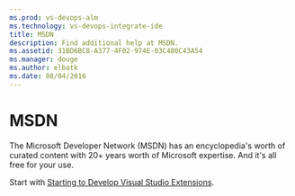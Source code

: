 ```yaml
---
ms.prod: vs-devops-alm
ms.technology: vs-devops-integrate-ide
title: MSDN
description: Find additional help at MSDN.
ms.assetid: 31BD6BC8-A377-4F02-974E-03C480C43A54
ms.manager: douge
ms.author: elbatk
ms.date: 08/04/2016
---
```


# MSDN

The Microsoft Developer Network (MSDN) has an encyclopedia's worth of curated content with 20+ years worth of Microsoft expertise. And it's all free for your use.

Start with [Starting to Develop Visual Studio Extensions](https://docs.microsoft.com/en-au/visualstudio/extensibility/starting-to-develop-visual-studio-extensions).
